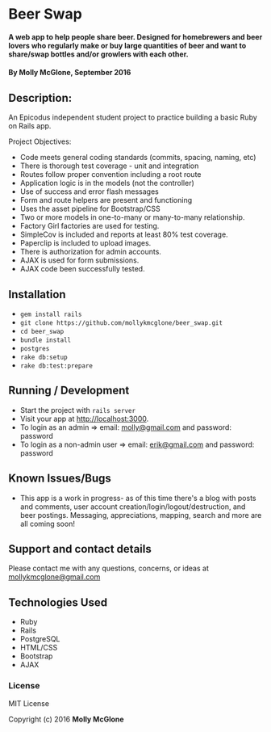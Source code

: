 # Beer Swap

#### A web app to help people share beer. Designed for homebrewers and beer lovers who regularly make or buy large quantities of beer and want to share/swap bottles and/or growlers with each other.

#### By Molly McGlone, September 2016

## Description:

An Epicodus independent student project to practice building a basic Ruby on Rails app.

Project Objectives:
* Code meets general coding standards (commits, spacing, naming, etc)
* There is thorough test coverage - unit and integration
* Routes follow proper convention including a root route
* Application logic is in the models (not the controller)
* Use of success and error flash messages
* Form and route helpers are present and functioning
* Uses the asset pipeline for Bootstrap/CSS
* Two or more models in one-to-many or many-to-many relationship.
* Factory Girl factories are used for testing.
* SimpleCov is included and reports at least 80% test coverage.
* Paperclip is included to upload images.
* There is authorization for admin accounts.
* AJAX is used for form submissions.
* AJAX code been successfully tested.

## Installation

* `gem install rails`
* `git clone https://github.com/mollykmcglone/beer_swap.git`
* `cd beer_swap`
* `bundle install`
* `postgres`
* `rake db:setup`
* `rake db:test:prepare`

## Running / Development

* Start the project with `rails server`
* Visit your app at [http://localhost:3000](http://localhost:3000).
* To login as an admin => email: molly@gmail.com and password: password
* To login as a non-admin user => email: erik@gmail.com and password: password

## Known Issues/Bugs

* This app is a work in progress- as of this time there's a blog with posts and comments, user account creation/login/logout/destruction, and beer postings.  Messaging, appreciations, mapping, search and more are all coming soon!

## Support and contact details

Please contact me with any questions, concerns, or ideas at mollykmcglone@gmail.com

## Technologies Used

* Ruby
* Rails
* PostgreSQL
* HTML/CSS
* Bootstrap
* AJAX

### License

MIT License

Copyright (c) 2016  **Molly McGlone**
